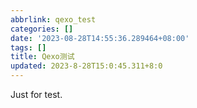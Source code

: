 ```yaml
---
abbrlink: qexo_test
categories: []
date: '2023-08-28T14:55:36.289464+08:00'
tags: []
title: Qexo测试
updated: 2023-8-28T15:0:45.311+8:0
---
```

Just for test.
